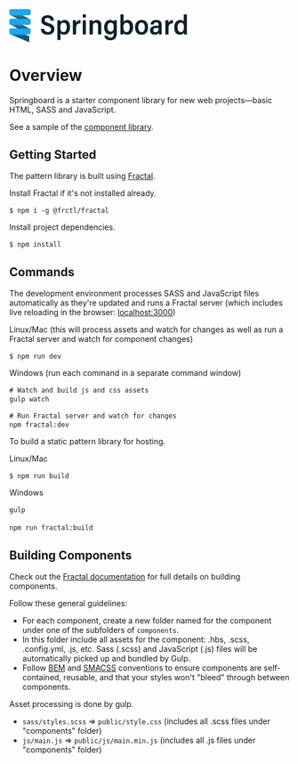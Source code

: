 
<img src="https://github.com/jpolete/springboard/blob/develop/public/images/logo-full@2x.png?raw=true" alt="Springboard Logo" width="320">

# Overview

Springboard is a starter component library for new web projects—basic HTML, SASS and JavaScript.

See a sample of the [component library](https://jpolete.github.io/springboard).

## Getting Started

The pattern library is built using [Fractal](https://github.com/frctl/fractal). 

Install Fractal if it's not installed already.

```
$ npm i -g @frctl/fractal
```

Install project dependencies.

```
$ npm install 
```

## Commands

The development environment processes SASS and JavaScript files automatically as they're updated and runs a Fractal server (which includes live reloading in the browser: [localhost:3000](http://localhost:3000))

Linux/Mac (this will process assets and watch for changes as well as run a Fractal server and watch for component changes)

```
$ npm run dev
```

Windows (run each command in a separate command window)

```
# Watch and build js and css assets
gulp watch
```

```
# Run Fractal server and watch for changes
npm fractal:dev
```


To build a static pattern library for hosting.

Linux/Mac

```
$ npm run build
```

Windows

```
gulp

npm run fractal:build
```

## Building Components

Check out the [Fractal documentation](http://fractal.build/) for full details on building components.

Follow these general guidelines:

- For each component, create a new folder named for the component under one of the subfolders of `components`.
- In this folder include all assets for the component: .hbs, .scss, .config.yml, .js, etc. Sass (.scss) and JavaScript (.js) files will be automatically picked up and bundled by Gulp.
- Follow [BEM](http://getbem.com/) and [SMACSS](http://smacss.com/) conventions to ensure components are self-contained, reusable, and that your styles won't "bleed" through between components.

Asset processing is done by gulp.

- `sass/styles.scss` => `public/style.css` (includes all .scss files under "components" folder)
- `js/main.js` => `public/js/main.min.js` (includes all .js files under "components" folder)


